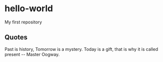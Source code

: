 # hello-world
My first repository

Quotes
-------

Past is history, Tomorrow is a mystery. Today is a gift, that is why it is called present -- Master Oogway.
